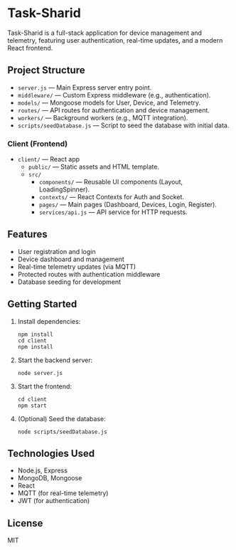 # Task-Sharid

Task-Sharid is a full-stack application for device management and telemetry, featuring user authentication, real-time updates, and a modern React frontend.

## Project Structure

- `server.js` — Main Express server entry point.
- `middleware/` — Custom Express middleware (e.g., authentication).
- `models/` — Mongoose models for User, Device, and Telemetry.
- `routes/` — API routes for authentication and device management.
- `workers/` — Background workers (e.g., MQTT integration).
- `scripts/seedDatabase.js` — Script to seed the database with initial data.

### Client (Frontend)

- `client/` — React app
  - `public/` — Static assets and HTML template.
  - `src/`
    - `components/` — Reusable UI components (Layout, LoadingSpinner).
    - `contexts/` — React Contexts for Auth and Socket.
    - `pages/` — Main pages (Dashboard, Devices, Login, Register).
    - `services/api.js` — API service for HTTP requests.

## Features

- User registration and login
- Device dashboard and management
- Real-time telemetry updates (via MQTT)
- Protected routes with authentication middleware
- Database seeding for development

## Getting Started

1. Install dependencies:
   ```
   npm install
   cd client
   npm install
   ```
2. Start the backend server:
   ```
   node server.js
   ```
3. Start the frontend:
   ```
   cd client
   npm start
   ```
4. (Optional) Seed the database:
   ```
   node scripts/seedDatabase.js
   ```

## Technologies Used

- Node.js, Express
- MongoDB, Mongoose
- React
- MQTT (for real-time telemetry)
- JWT (for authentication)

## License

MIT
